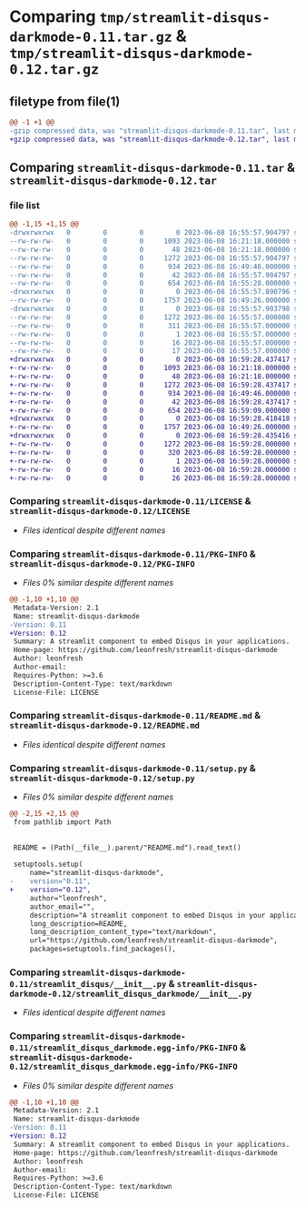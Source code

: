 # Comparing `tmp/streamlit-disqus-darkmode-0.11.tar.gz` & `tmp/streamlit-disqus-darkmode-0.12.tar.gz`

## filetype from file(1)

```diff
@@ -1 +1 @@
-gzip compressed data, was "streamlit-disqus-darkmode-0.11.tar", last modified: Thu Jun  8 16:55:57 2023, max compression
+gzip compressed data, was "streamlit-disqus-darkmode-0.12.tar", last modified: Thu Jun  8 16:59:28 2023, max compression
```

## Comparing `streamlit-disqus-darkmode-0.11.tar` & `streamlit-disqus-darkmode-0.12.tar`

### file list

```diff
@@ -1,15 +1,15 @@
-drwxrwxrwx   0        0        0        0 2023-06-08 16:55:57.904797 streamlit-disqus-darkmode-0.11/
--rw-rw-rw-   0        0        0     1093 2023-06-08 16:21:18.000000 streamlit-disqus-darkmode-0.11/LICENSE
--rw-rw-rw-   0        0        0       48 2023-06-08 16:21:18.000000 streamlit-disqus-darkmode-0.11/MANIFEST.in
--rw-rw-rw-   0        0        0     1272 2023-06-08 16:55:57.904797 streamlit-disqus-darkmode-0.11/PKG-INFO
--rw-rw-rw-   0        0        0      934 2023-06-08 16:49:46.000000 streamlit-disqus-darkmode-0.11/README.md
--rw-rw-rw-   0        0        0       42 2023-06-08 16:55:57.904797 streamlit-disqus-darkmode-0.11/setup.cfg
--rw-rw-rw-   0        0        0      654 2023-06-08 16:55:28.000000 streamlit-disqus-darkmode-0.11/setup.py
-drwxrwxrwx   0        0        0        0 2023-06-08 16:55:57.890796 streamlit-disqus-darkmode-0.11/streamlit_disqus/
--rw-rw-rw-   0        0        0     1757 2023-06-08 16:49:26.000000 streamlit-disqus-darkmode-0.11/streamlit_disqus/__init__.py
-drwxrwxrwx   0        0        0        0 2023-06-08 16:55:57.903798 streamlit-disqus-darkmode-0.11/streamlit_disqus_darkmode.egg-info/
--rw-rw-rw-   0        0        0     1272 2023-06-08 16:55:57.000000 streamlit-disqus-darkmode-0.11/streamlit_disqus_darkmode.egg-info/PKG-INFO
--rw-rw-rw-   0        0        0      311 2023-06-08 16:55:57.000000 streamlit-disqus-darkmode-0.11/streamlit_disqus_darkmode.egg-info/SOURCES.txt
--rw-rw-rw-   0        0        0        1 2023-06-08 16:55:57.000000 streamlit-disqus-darkmode-0.11/streamlit_disqus_darkmode.egg-info/dependency_links.txt
--rw-rw-rw-   0        0        0       16 2023-06-08 16:55:57.000000 streamlit-disqus-darkmode-0.11/streamlit_disqus_darkmode.egg-info/requires.txt
--rw-rw-rw-   0        0        0       17 2023-06-08 16:55:57.000000 streamlit-disqus-darkmode-0.11/streamlit_disqus_darkmode.egg-info/top_level.txt
+drwxrwxrwx   0        0        0        0 2023-06-08 16:59:28.437417 streamlit-disqus-darkmode-0.12/
+-rw-rw-rw-   0        0        0     1093 2023-06-08 16:21:18.000000 streamlit-disqus-darkmode-0.12/LICENSE
+-rw-rw-rw-   0        0        0       48 2023-06-08 16:21:18.000000 streamlit-disqus-darkmode-0.12/MANIFEST.in
+-rw-rw-rw-   0        0        0     1272 2023-06-08 16:59:28.437417 streamlit-disqus-darkmode-0.12/PKG-INFO
+-rw-rw-rw-   0        0        0      934 2023-06-08 16:49:46.000000 streamlit-disqus-darkmode-0.12/README.md
+-rw-rw-rw-   0        0        0       42 2023-06-08 16:59:28.437417 streamlit-disqus-darkmode-0.12/setup.cfg
+-rw-rw-rw-   0        0        0      654 2023-06-08 16:59:09.000000 streamlit-disqus-darkmode-0.12/setup.py
+drwxrwxrwx   0        0        0        0 2023-06-08 16:59:28.418418 streamlit-disqus-darkmode-0.12/streamlit_disqus_darkmode/
+-rw-rw-rw-   0        0        0     1757 2023-06-08 16:49:26.000000 streamlit-disqus-darkmode-0.12/streamlit_disqus_darkmode/__init__.py
+drwxrwxrwx   0        0        0        0 2023-06-08 16:59:28.435416 streamlit-disqus-darkmode-0.12/streamlit_disqus_darkmode.egg-info/
+-rw-rw-rw-   0        0        0     1272 2023-06-08 16:59:28.000000 streamlit-disqus-darkmode-0.12/streamlit_disqus_darkmode.egg-info/PKG-INFO
+-rw-rw-rw-   0        0        0      320 2023-06-08 16:59:28.000000 streamlit-disqus-darkmode-0.12/streamlit_disqus_darkmode.egg-info/SOURCES.txt
+-rw-rw-rw-   0        0        0        1 2023-06-08 16:59:28.000000 streamlit-disqus-darkmode-0.12/streamlit_disqus_darkmode.egg-info/dependency_links.txt
+-rw-rw-rw-   0        0        0       16 2023-06-08 16:59:28.000000 streamlit-disqus-darkmode-0.12/streamlit_disqus_darkmode.egg-info/requires.txt
+-rw-rw-rw-   0        0        0       26 2023-06-08 16:59:28.000000 streamlit-disqus-darkmode-0.12/streamlit_disqus_darkmode.egg-info/top_level.txt
```

### Comparing `streamlit-disqus-darkmode-0.11/LICENSE` & `streamlit-disqus-darkmode-0.12/LICENSE`

 * *Files identical despite different names*

### Comparing `streamlit-disqus-darkmode-0.11/PKG-INFO` & `streamlit-disqus-darkmode-0.12/PKG-INFO`

 * *Files 0% similar despite different names*

```diff
@@ -1,10 +1,10 @@
 Metadata-Version: 2.1
 Name: streamlit-disqus-darkmode
-Version: 0.11
+Version: 0.12
 Summary: A streamlit component to embed Disqus in your applications.
 Home-page: https://github.com/leonfresh/streamlit-disqus-darkmode
 Author: leonfresh
 Author-email: 
 Requires-Python: >=3.6
 Description-Content-Type: text/markdown
 License-File: LICENSE
```

### Comparing `streamlit-disqus-darkmode-0.11/README.md` & `streamlit-disqus-darkmode-0.12/README.md`

 * *Files identical despite different names*

### Comparing `streamlit-disqus-darkmode-0.11/setup.py` & `streamlit-disqus-darkmode-0.12/setup.py`

 * *Files 0% similar despite different names*

```diff
@@ -2,15 +2,15 @@
 from pathlib import Path
 
 
 README = (Path(__file__).parent/"README.md").read_text()
 
 setuptools.setup(
     name="streamlit-disqus-darkmode",
-    version="0.11",
+    version="0.12",
     author="leonfresh",
     author_email="",
     description="A streamlit component to embed Disqus in your applications.",
     long_description=README,
     long_description_content_type="text/markdown",
     url="https://github.com/leonfresh/streamlit-disqus-darkmode",
     packages=setuptools.find_packages(),
```

### Comparing `streamlit-disqus-darkmode-0.11/streamlit_disqus/__init__.py` & `streamlit-disqus-darkmode-0.12/streamlit_disqus_darkmode/__init__.py`

 * *Files identical despite different names*

### Comparing `streamlit-disqus-darkmode-0.11/streamlit_disqus_darkmode.egg-info/PKG-INFO` & `streamlit-disqus-darkmode-0.12/streamlit_disqus_darkmode.egg-info/PKG-INFO`

 * *Files 0% similar despite different names*

```diff
@@ -1,10 +1,10 @@
 Metadata-Version: 2.1
 Name: streamlit-disqus-darkmode
-Version: 0.11
+Version: 0.12
 Summary: A streamlit component to embed Disqus in your applications.
 Home-page: https://github.com/leonfresh/streamlit-disqus-darkmode
 Author: leonfresh
 Author-email: 
 Requires-Python: >=3.6
 Description-Content-Type: text/markdown
 License-File: LICENSE
```

